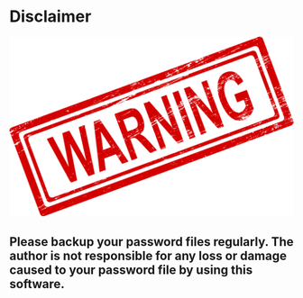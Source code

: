 # Disclaimer

![](../.gitbook/assets/warning-stamp-1.png)

## Please backup your password files regularly. The author is not responsible for any loss or damage caused to your password file by using this software.

